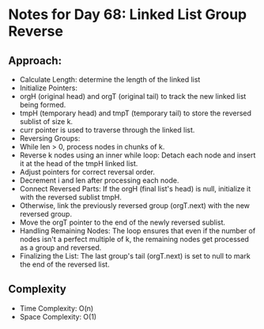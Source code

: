 # Notes for Day 68: Linked List Group Reverse

## Approach:

- Calculate Length: determine the length of the linked list
- Initialize Pointers:
- orgH (original head) and orgT (original tail) to track the new linked list being formed.
- tmpH (temporary head) and tmpT (temporary tail) to store the reversed sublist of size k.
- curr pointer is used to traverse through the linked list.
- Reversing Groups:
- While len > 0, process nodes in chunks of k.
- Reverse k nodes using an inner while loop: Detach each node and insert it at the head of the tmpH linked list.
- Adjust pointers for correct reversal order.
- Decrement i and len after processing each node.
- Connect Reversed Parts: If the orgH (final list's head) is null, initialize it with the reversed sublist tmpH.
- Otherwise, link the previously reversed group (orgT.next) with the new reversed group.
- Move the orgT pointer to the end of the newly reversed sublist.
- Handling Remaining Nodes: The loop ensures that even if the number of nodes isn't a perfect multiple of k, the remaining nodes get processed as a group and reversed.
- Finalizing the List: The last group's tail (orgT.next) is set to null to mark the end of the reversed list.

## Complexity

- Time Complexity: O(n)
- Space Complexity: O(1)
